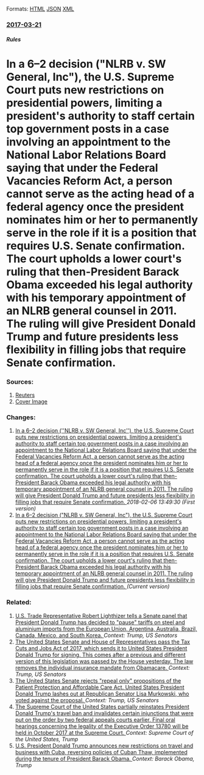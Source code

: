 
Formats: [HTML](/news/2017/03/21/in-a-6-ndash-2-decision-nlrb-v-sw-general-inc-the-u-s-supreme-court-puts-new-restrictions-on-presidential-powers-limiting-a-preside.html)  [JSON](/news/2017/03/21/in-a-6-ndash-2-decision-nlrb-v-sw-general-inc-the-u-s-supreme-court-puts-new-restrictions-on-presidential-powers-limiting-a-preside.json)  [XML](/news/2017/03/21/in-a-6-ndash-2-decision-nlrb-v-sw-general-inc-the-u-s-supreme-court-puts-new-restrictions-on-presidential-powers-limiting-a-preside.xml)  

### [2017-03-21](/news/2017/03/21/index.md)

##### Rules
# In a 6&ndash;2 decision ("NLRB v. SW General, Inc"), the U.S. Supreme Court puts new restrictions on presidential powers, limiting a president's authority to staff certain top government posts in a case involving an appointment to the National Labor Relations Board saying that under the Federal Vacancies Reform Act, a person cannot serve as the acting head of a federal agency once the president nominates him or her to permanently serve in the role if it is a position that requires U.S. Senate confirmation. The court upholds a lower court's ruling that then-President Barack Obama exceeded his legal authority with his temporary appointment of an NLRB general counsel in 2011. The ruling will give President Donald Trump and future presidents less flexibility in filling jobs that require Senate confirmation. 




### Sources:

1. [Reuters](https://www.reuters.com/article/us-usa-court-executive-idUSKBN16S25E)
1. [Cover Image](/resources/r/?m=02&d=20170321&t=2&i=1177428990&w=400&r=LYNXMPED2K1DI)

### Changes:

1. [In a 6&ndash;2 decision (''NLRB v. SW General, Inc''), the U.S. Supreme Court puts new restrictions on presidential powers, limiting a president's authority to staff certain top government posts in a case involving an appointment to the National Labor Relations Board saying that under the Federal Vacancies Reform Act, a person cannot serve as the acting head of a federal agency once the president nominates him or her to permanently serve in the role if it is a position that requires U.S. Senate confirmation. The court upholds a lower court's ruling that then-President Barack Obama exceeded his legal authority with his temporary appointment of an NLRB general counsel in 2011. The ruling will give President Donald Trump and future presidents less flexibility in filling jobs that require Senate confirmation. ](/news/2017/03/21/in-a-6-ndash-2-decision-nlrb-v-sw-general-inc-the-u-s-supreme-court-puts-new-restrictions-on-presidential-powers-limiting-a-presi.md) _2018-02-06 13:49:30 (First version)_
1. [In a 6&ndash;2 decision ("NLRB v. SW General, Inc"), the U.S. Supreme Court puts new restrictions on presidential powers, limiting a president's authority to staff certain top government posts in a case involving an appointment to the National Labor Relations Board saying that under the Federal Vacancies Reform Act, a person cannot serve as the acting head of a federal agency once the president nominates him or her to permanently serve in the role if it is a position that requires U.S. Senate confirmation. The court upholds a lower court's ruling that then-President Barack Obama exceeded his legal authority with his temporary appointment of an NLRB general counsel in 2011. The ruling will give President Donald Trump and future presidents less flexibility in filling jobs that require Senate confirmation. ](/news/2017/03/21/in-a-6-ndash-2-decision-nlrb-v-sw-general-inc-the-u-s-supreme-court-puts-new-restrictions-on-presidential-powers-limiting-a-preside.md) _(Current version)_

### Related:

1. [U.S. Trade Representative Robert Lighthizer tells a Senate panel that President Donald Trump has decided to "pause" tariffs on steel and aluminium imports from the European Union, Argentina, Australia, Brazil, Canada, Mexico, and South Korea. ](/news/2018/03/22/u-s-trade-representative-robert-lighthizer-tells-a-senate-panel-that-president-donald-trump-has-decided-to-pause-tariffs-on-steel-and-alu.md) _Context: Trump, US Senators_
2. [The United States Senate and House of Representatives pass the Tax Cuts and Jobs Act of 2017, which sends it to United States President Donald Trump for signing. This comes after a previous and different version of this legislation was passed by the House yesterday. The law removes the individual insurance mandate from Obamacare. ](/news/2017/12/20/the-united-states-senate-and-house-of-representatives-pass-the-tax-cuts-and-jobs-act-of-2017-which-sends-it-to-united-states-president-dona.md) _Context: Trump, US Senators_
3. [The United States Senate rejects "repeal only" propositions of the Patient Protection and Affordable Care Act. United States President Donald Trump lashes out at Republican Senator Lisa Murkowski, who voted against the proposal. ](/news/2017/07/26/the-united-states-senate-rejects-repeal-only-propositions-of-the-patient-protection-and-affordable-care-act-united-states-president-donal.md) _Context: Trump, US Senators_
4. [The Supreme Court of the United States partially reinstates President Donald Trump's travel ban and invalidates certain injunctions that were put on the order by two federal appeals courts earlier. Final oral hearings concerning the legality of the Executive Order 13780 will be held in October 2017 at the Supreme Court. ](/news/2017/06/26/the-supreme-court-of-the-united-states-partially-reinstates-president-donald-trump-s-travel-ban-and-invalidates-certain-injunctions-that-wer.md) _Context: Supreme Court of the United States, Trump_
5. [U.S. President Donald Trump announces new restrictions on travel and business with Cuba, reversing policies of Cuban Thaw, implemented during the tenure of President Barack Obama. ](/news/2017/06/16/u-s-president-donald-trump-announces-new-restrictions-on-travel-and-business-with-cuba-reversing-policies-of-cuban-thaw-implemented-durin.md) _Context: Barack Obama, Trump_
